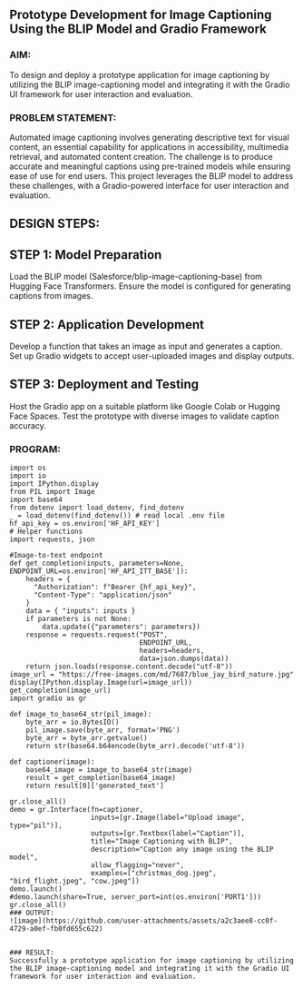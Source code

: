 ## Prototype Development for Image Captioning Using the BLIP Model and Gradio Framework

### AIM:
To design and deploy a prototype application for image captioning by utilizing the BLIP image-captioning model and integrating it with the Gradio UI framework for user interaction and evaluation.

### PROBLEM STATEMENT:
Automated image captioning involves generating descriptive text for visual content, an essential capability for applications in accessibility, multimedia retrieval, and automated content creation. The challenge is to produce accurate and meaningful captions using pre-trained models while ensuring ease of use for end users. This project leverages the BLIP model to address these challenges, with a Gradio-powered interface for user interaction and evaluation.

## DESIGN STEPS:
## STEP 1: Model Preparation
Load the BLIP model (Salesforce/blip-image-captioning-base) from Hugging Face Transformers.
Ensure the model is configured for generating captions from images.
## STEP 2: Application Development
Develop a function that takes an image as input and generates a caption.
Set up Gradio widgets to accept user-uploaded images and display outputs.
## STEP 3: Deployment and Testing
Host the Gradio app on a suitable platform like Google Colab or Hugging Face Spaces.
Test the prototype with diverse images to validate caption accuracy.

### PROGRAM:
```
import os
import io
import IPython.display
from PIL import Image
import base64 
from dotenv import load_dotenv, find_dotenv
_ = load_dotenv(find_dotenv()) # read local .env file
hf_api_key = os.environ['HF_API_KEY']
# Helper functions
import requests, json

#Image-to-text endpoint
def get_completion(inputs, parameters=None, ENDPOINT_URL=os.environ['HF_API_ITT_BASE']):
    headers = {
      "Authorization": f"Bearer {hf_api_key}",
      "Content-Type": "application/json"
    }
    data = { "inputs": inputs }
    if parameters is not None:
        data.update({"parameters": parameters})
    response = requests.request("POST",
                                ENDPOINT_URL,
                                headers=headers,
                                data=json.dumps(data))
    return json.loads(response.content.decode("utf-8"))
image_url = "https://free-images.com/md/7687/blue_jay_bird_nature.jpg"
display(IPython.display.Image(url=image_url))
get_completion(image_url)
import gradio as gr 

def image_to_base64_str(pil_image):
    byte_arr = io.BytesIO()
    pil_image.save(byte_arr, format='PNG')
    byte_arr = byte_arr.getvalue()
    return str(base64.b64encode(byte_arr).decode('utf-8'))

def captioner(image):
    base64_image = image_to_base64_str(image)
    result = get_completion(base64_image)
    return result[0]['generated_text']

gr.close_all()
demo = gr.Interface(fn=captioner,
                    inputs=[gr.Image(label="Upload image", type="pil")],
                    outputs=[gr.Textbox(label="Caption")],
                    title="Image Captioning with BLIP",
                    description="Caption any image using the BLIP model",
                    allow_flagging="never",
                    examples=["christmas_dog.jpeg", "bird_flight.jpeg", "cow.jpeg"])
demo.launch()
#demo.launch(share=True, server_port=int(os.environ['PORT1']))
gr.close_all()
### OUTPUT:
![image](https://github.com/user-attachments/assets/a2c3aee8-cc0f-4729-a0ef-fb0fd655c622)


### RESULT:
Successfully a prototype application for image captioning by utilizing the BLIP image-captioning model and integrating it with the Gradio UI framework for user interaction and evaluation.

